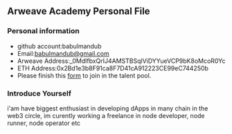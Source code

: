 ## Arweave Academy Personal File

### Personal information

- github account:babulmandub
- Email:babulmandub@gmail.com
- Arweave Address:_0MdlfbxQrIJ4AMSTBSqlViDYYueVCP9bK8oMcoR0Yc
- ETH Address:0x2Bd1e3b8F91ca8F7D41cA912223CE99eC744250b
- Please finish this [form](https://docs.google.com/forms/d/e/1FAIpQLSfWA5fIIcBgmRppm3jNz5vmf9Mai_QMVil-2pO4r7YKn_Zhtw/viewform?usp=sf_link) to join in the talent pool.

### Introduce Yourself
i'am have biggest enthusiast in developing dApps in many chain in the web3 circle, im curently working a freelance in node developer, node runner, node operator etc
